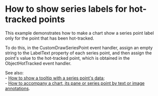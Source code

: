 # How to show series labels for hot-tracked points


<p>This example demonstrates how to make a chart show a series point label only for the point that has been hot-tracked.</p><p>To do this, in the CustomDrawSeriesPoint event handler, assign an empty string to the LabelText property of each series point, and then assign the point's value to the hot-tracked point, which is obtained in the ObjectHotTracked event handler.</p><p>See also:<br />
- <a href="https://www.devexpress.com/Support/Center/p/E126">How to show a tooltip with a series point's data</a>; <br />
- <a href="https://www.devexpress.com/Support/Center/p/E2188">How to accompany a chart, its pane or series point by text or image annotations</a>.</p>

<br/>



